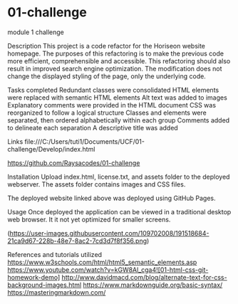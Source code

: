 # 01-challenge
module 1 challenge 

Description
This project is a code refactor for the Horiseon website homepage. The purposes of this refactoring is to make the previous code more efficient, comprehensible and accessible. This refactoring should also result in improved search engine optimization. The modification does not change the displayed styling of the page, only the underlying code.

Tasks completed
Redundant classes were consolidated
HTML elements were replaced with semantic HTML elements
Alt text was added to images
Explanatory comments were provided in the HTML document
CSS was reorganized to follow a logical structure
Classes and elements were separated, then ordered alphabetically within each group
Comments added to delineate each separation
A descriptive title was added

Links
file:///C:/Users/tuti1/Documents/UCF/01-challenge/Develop/index.html

https://github.com/Raysacodes/01-challenge

Installation
Upload index.html, license.txt, and assets folder to the deployed webserver. The assets folder contains images and CSS files.

The deployed website linked above was deployed using GitHub Pages.

Usage
Once deployed the application can be viewed in a traditional desktop web browser. It it not yet optimized for smaller screens.


(https://user-images.githubusercontent.com/109702008/191518684-21ca9d67-228b-48e7-8ac2-7cd3d7f8f356.png)

References and tutorials utilized
https://www.w3schools.com/html/html5_semantic_elements.asp
https://www.youtube.com/watch?v=kGW8Al_cga4![01-html-css-git-homework-demo]
http://www.davidmacd.com/blog/alternate-text-for-css-background-images.html
https://www.markdownguide.org/basic-syntax/
https://masteringmarkdown.com/
